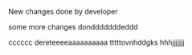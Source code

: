 New changes done by developer

some more changes dondddddddeddd


cccccc
dereteeeeaaaaaaaaaa
tttttovnhddgks
hhhjjjjjjj

